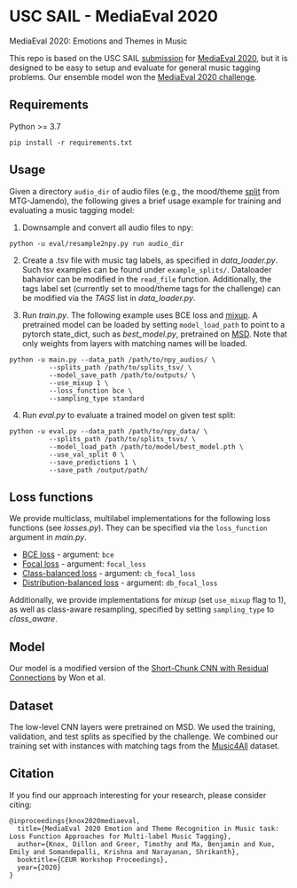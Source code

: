 # USC SAIL - MediaEval 2020
MediaEval 2020: Emotions and Themes in Music

This repo is based on the USC SAIL [submission](http://ceur-ws.org/Vol-2882/paper67.pdf) for [MediaEval 2020](https://multimediaeval.github.io/editions/2020/tasks/music/), but it is designed to be easy to setup and evaluate for general music tagging problems. Our ensemble model won the [MediaEval 2020 challenge](https://multimediaeval.github.io/2020-Emotion-and-Theme-Recognition-in-Music-Task/results).

## Requirements

Python >= 3.7

```
pip install -r requirements.txt
```

## Usage

Given a directory `audio_dir` of audio files (e.g., the mood/theme [split](https://github.com/MTG/mtg-jamendo-dataset) from MTG-Jamendo), the following gives a brief usage example for training and evaluating a music tagging model:

1. Downsample and convert all audio files to npy:
```
python -u eval/resample2npy.py run audio_dir
```

2. Create a .tsv file with music tag labels, as specified in *data_loader.py*. Such tsv examples can be found under `example_splits/`. Dataloader bahavior can be modified in the `read_file` function. Additionally, the tags label set (currently set to mood/theme tags for the challenge) can be modified via the *TAGS* list in *data_loader.py*.

3. Run *train.py*. The following example uses BCE loss and [mixup](https://arxiv.org/pdf/1710.09412). A pretrained model can be loaded by setting `model_load_path` to point to a pytorch state_dict, such as *best_model.py*, pretrained on [MSD](https://arxiv.org/abs/2006.00751). Note that only weights from layers with matching names will be loaded.

```
python -u main.py --data_path /path/to/npy_audios/ \
		  --splits_path /path/to/splits_tsv/ \
		  --model_save_path /path/to/outputs/ \
		  --use_mixup 1 \
		  --loss_function bce \
		  --sampling_type standard
```

4. Run *eval.py* to evaluate a trained model on given test split:

```
python -u eval.py --data_path /path/to/npy_data/ \
		  --splits_path /path/to/splits_tsvs/ \
		  --model_load_path /path/to/model/best_model.pth \
		  --use_val_split 0 \
		  --save_predictions 1 \
		  --save_path /output/path/
```

## Loss functions

We provide multiclass, multilabel implementations for the following loss functions (see *losses.py*). They can be specified via the `loss_function` argument in *main.py*.

- [BCE loss](https://pytorch.org/docs/stable/generated/torch.nn.BCEWithLogitsLoss.html) - argument: `bce`
- [Focal loss](https://arxiv.org/abs/1708.02002) - argument: `focal_loss`
- [Class-balanced loss](https://arxiv.org/abs/1901.05555) - argument: `cb_focal_loss`
- [Distribution-balanced loss](https://arxiv.org/abs/2007.09654) - argument: `db_focal_loss`

Additionally, we provide implementations for *mixup* (set `use_mixup` flag to 1), as well as class-aware resampling, specified by setting `sampling_type` to *class_aware*. 

## Model

Our model is a modified version of the [Short-Chunk CNN with Residual Connections](https://arxiv.org/abs/2006.00751) by Won et al.

## Dataset

The low-level CNN layers were pretrained on MSD. We used the training, validation, and test splits as specified by the challenge. We combined our training set with instances with matching tags from the [Music4All](https://ieeexplore.ieee.org/document/9145170) dataset.

## Citation

If you find our approach interesting for your research, please consider citing:
```
@inproceedings{knox2020mediaeval,
  title={MediaEval 2020 Emotion and Theme Recognition in Music task: Loss Function Approaches for Multi-label Music Tagging},
  author={Knox, Dillon and Greer, Timothy and Ma, Benjamin and Kuo, Emily and Somandepalli, Krishna and Narayanan, Shrikanth},
  booktitle={CEUR Workshop Proceedings},
  year={2020}
}
```